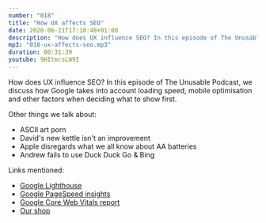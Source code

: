 ```yaml
---
number: "018"
title: "How UX affects SEO"
date: 2020-06-21T17:18:48+01:00
description: "How does UX influence SEO? In this episode of The Unusable Podcast, we discuss how Google takes into account loading speed, mobile optimisation and other factors when deciding what to show first."
mp3: "018-ux-affects-seo.mp3"
duration: 00:31:39
youtube: 9HItmcsLW9I
---
```


How does UX influence SEO? In this episode of The Unusable Podcast, we discuss how Google takes into account loading speed, mobile optimisation and other factors when deciding what to show first.

Other things we talk about:
 - ASCII art porn
 - David's new kettle isn't an improvement
 - Apple disregards what we all know about AA batteries
 - Andrew fails to use Duck Duck Go &amp; Bing

Links mentioned:
 - [Google Lighthouse](https://developers.google.com/web/tools/lighthouse)
 - [Google PageSpeed insights](https://developers.google.com/speed/pagespeed/insights/)
 - [Google Core Web Vitals report](https://support.google.com/webmasters/answer/9205520?hl=en)
 - [Our shop](https://podcast.theunusable.com/shop/#!/)